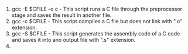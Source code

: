 1. gcc -E $CFILE -o c - This script runs a C file through the preprocessor stage and saves the result in another file.
2. gcc -c $CFILE - This script compiles a C file but does not link with ".o" extension.
3. gcc -S $CFILE - This script generates the assembly code of a C code and saves it into ano output file with ".s" extension.
4.